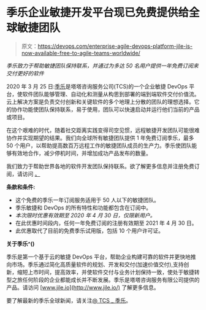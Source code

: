 # 季乐企业敏捷开发平台现已免费提供给全球敏捷团队

> 原文：<https://devops.com/enterprise-agile-devops-platform-jile-is-now-available-free-to-agile-teams-worldwide/>

*季乐致力于帮助敏捷团队保持联系，并通过为多达 50 名用户提供一年免费订阅来交付更好的软件*

2020 年 3 月 25 日:[季乐](http://www.jile.io/)是塔塔咨询服务公司(TCS)的一个企业敏捷 DevOps 平台，使软件团队能够管理、自动化和测量从构思到部署的端到端软件交付价值流。云上解决方案是负责交付创新和关键软件的多个地理上分散的团队的理想选择。它的协作功能使团队保持联系，易于使用，团队可以快速启动并运行他们当前的产品或项目。

在这个艰难的时代，随着社交距离实践变得司空见惯，远程敏捷开发团队可能很难协作并实现期望的结果。我们向全球所有敏捷团队提供 1 年免费订阅季乐，最多 50 个用户，以帮助提高数百万远程工作的敏捷团队成员的生产力。季乐使团队能够有效地合作，减少停机时间，并增加成功产品发布的数量。

我们致力于帮助世界各地的软件开发团队保持联系。欲了解更多信息并注册免费订阅，请访问 [。](http://www.jile.io)

**条款和条件:**

*   这个免费的季乐一年订阅服务适用于 50 人以下的敏捷团队。
*   季乐敏捷和 DevOps 的所有特性和功能都包含在订阅中。
*   *本次限时优惠有效期至 2020 年 4 月 30 日，仅限新用户。*
*   在此优惠时间段内，任何一年免费订阅的注册有效期至 2021 年 4 月 30 日。
*   此优惠取代了目前的免费季乐试用版，包括 10 个用户许可证。

**关于季乐^()**

季乐是第一个基于云的敏捷 DevOps 平台，帮助企业构建可靠的软件并更快地推向市场。季乐通过简化高质量软件的规划、开发和交付(加速价值交付),支持创新，缩短上市时间，提高效率，并使软件交付与业务计划保持一致，使处于敏捷转型之旅任何阶段的企业都能成长并不断发展。季乐是塔塔咨询服务有限公司提供的产品。请访问 [www.jile.io](http://www.jile.io/) 了解更多信息。

要了解最新的季乐全球新闻，请关注[@ TCS _ 季乐](https://twitter.com/tcs_jile)。